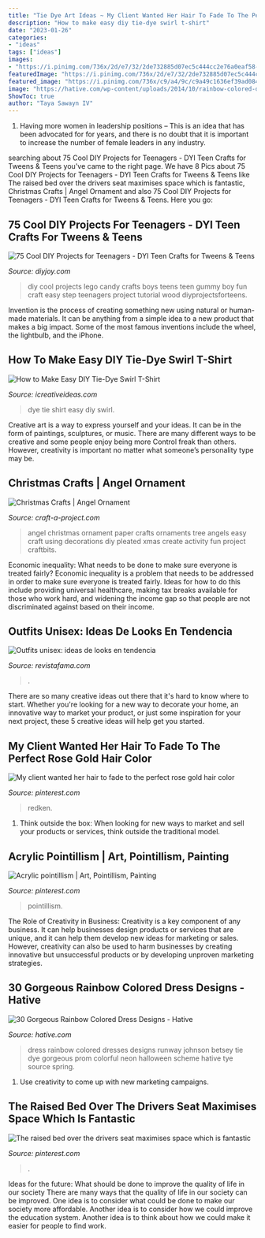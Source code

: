 ```yaml
---
title: "Tie Dye Art Ideas ~ My Client Wanted Her Hair To Fade To The Perfect Rose Gold Hair Color"
description: "How to make easy diy tie-dye swirl t-shirt"
date: "2023-01-26"
categories:
- "ideas"
tags: ["ideas"]
images:
- "https://i.pinimg.com/736x/2d/e7/32/2de732885d07ec5c444cc2e76a0eaf58--redken-shades-gold-hair-colors.jpg"
featuredImage: "https://i.pinimg.com/736x/2d/e7/32/2de732885d07ec5c444cc2e76a0eaf58--redken-shades-gold-hair-colors.jpg"
featured_image: "https://i.pinimg.com/736x/c9/a4/9c/c9a49c1636ef39ad0843224a8abfbce0--indigo-acrylics.jpg"
image: "https://hative.com/wp-content/uploads/2014/10/rainbow-colored-dress/13-rainbow-colored-dress-designs.jpg"
ShowToc: true
author: "Taya Sawayn IV"
---
```



1. Having more women in leadership positions – This is an idea that has been advocated for for years, and there is no doubt that it is important to increase the number of female leaders in any industry.

	

		
searching about 75 Cool DIY Projects for Teenagers - DYI Teen Crafts for Tweens &amp; Teens you've came to the right page. We have 8 Pics about 75 Cool DIY Projects for Teenagers - DYI Teen Crafts for Tweens &amp; Teens like The raised bed over the drivers seat maximises space which is fantastic, Christmas Crafts | Angel Ornament and also 75 Cool DIY Projects for Teenagers - DYI Teen Crafts for Tweens &amp; Teens. Here you go:
		
    
## 75 Cool DIY Projects For Teenagers - DYI Teen Crafts For Tweens &amp; Teens

<img loading=lazy src="https://diyjoy.com/wp-content/uploads/2016/06/gummy-lego.jpg" onerror="this.onerror=null;this.src='https://tse3.mm.bing.net/th?id=OIP.-rLZM8P9eAMBMEj0GhtY1AHaOI&amp;pid=15.1';" alt="75 Cool DIY Projects for Teenagers - DYI Teen Crafts for Tweens &amp; Teens">

_Source: diyjoy.com_

>diy cool projects lego candy crafts boys teens teen gummy boy fun craft easy step teenagers project tutorial wood diyprojectsforteens. 

	

Invention is the process of creating something new using natural or human-made materials. It can be anything from a simple idea to a new product that makes a big impact. Some of the most famous inventions include the wheel, the lightbulb, and the iPhone.

    
## How To Make Easy DIY Tie-Dye Swirl T-Shirt

<img loading=lazy src="https://www.icreativeideas.com/wp-content/uploads/2014/06/How-to-Make-Easy-DIY-Tie-Dye-Swirl-T-Shirt-thumb.jpg" onerror="this.onerror=null;this.src='https://tse4.mm.bing.net/th?id=OIP.D9W2tN3FROm1mo5MdlCB-gHaHa&amp;pid=15.1';" alt="How to Make Easy DIY Tie-Dye Swirl T-Shirt">

_Source: icreativeideas.com_

>dye tie shirt easy diy swirl. 

	

Creative art is a way to express yourself and your ideas. It can be in the form of paintings, sculptures, or music. There are many different ways to be creative and some people enjoy being more Control freak than others. However, creativity is important no matter what someone’s personality type may be.

    
## Christmas Crafts | Angel Ornament

<img loading=lazy src="https://www.craft-a-project.com/image-files/christmas-angel-orament-sparkle.jpg" onerror="this.onerror=null;this.src='https://tse1.mm.bing.net/th?id=OIP.SeJw0zw9aoaRmP8Z_zWTMwHaJ4&amp;pid=15.1';" alt="Christmas Crafts | Angel Ornament">

_Source: craft-a-project.com_

>angel christmas ornament paper crafts ornaments tree angels easy craft using decorations diy pleated xmas create activity fun project craftbits. 

	

Economic inequality: What needs to be done to make sure everyone is treated fairly?
Economic inequality is a problem that needs to be addressed in order to make sure everyone is treated fairly. Ideas for how to do this include providing universal healthcare, making tax breaks available for those who work hard, and widening the income gap so that people are not discriminated against based on their income.

    
## Outfits Unisex: Ideas De Looks En Tendencia

<img loading=lazy src="https://cdn.revistafama.com/uploads/media/2020/10/07/ideas-outfits-unisex-haran-lucir.jpg" onerror="this.onerror=null;this.src='https://tse2.mm.bing.net/th?id=OIP.D5Co8E7F7rGwt7wO8oWopQHaEm&amp;pid=15.1';" alt="Outfits unisex: ideas de looks en tendencia">

_Source: revistafama.com_

>. 

	

There are so many creative ideas out there that it's hard to know where to start. Whether you're looking for a new way to decorate your home, an innovative way to market your product, or just some inspiration for your next project, these 5 creative ideas will help get you started.

    
## My Client Wanted Her Hair To Fade To The Perfect Rose Gold Hair Color

<img loading=lazy src="https://i.pinimg.com/736x/2d/e7/32/2de732885d07ec5c444cc2e76a0eaf58--redken-shades-gold-hair-colors.jpg" onerror="this.onerror=null;this.src='https://tse2.mm.bing.net/th?id=OIP.1SJ20i1L0NYKaPWi_6VVpwHaNQ&amp;pid=15.1';" alt="My client wanted her hair to fade to the perfect rose gold hair color">

_Source: pinterest.com_

>redken. 

	

1. Think outside the box: When looking for new ways to market and sell your products or services, think outside the traditional model.

    
## Acrylic Pointillism | Art, Pointillism, Painting

<img loading=lazy src="https://i.pinimg.com/736x/c9/a4/9c/c9a49c1636ef39ad0843224a8abfbce0--indigo-acrylics.jpg" onerror="this.onerror=null;this.src='https://tse1.mm.bing.net/th?id=OIP.yAVHgWxi1nGz4CGbaXhBzwHaF_&amp;pid=15.1';" alt="Acrylic pointillism | Art, Pointillism, Painting">

_Source: pinterest.com_

>pointillism. 

	

The Role of Creativity in Business:
Creativity is a key component of any business. It can help businesses design products or services that are unique, and it can help them develop new ideas for marketing or sales. However, creativity can also be used to harm businesses by creating innovative but unsuccessful products or by developing unproven marketing strategies.

    
## 30 Gorgeous Rainbow Colored Dress Designs - Hative

<img loading=lazy src="https://hative.com/wp-content/uploads/2014/10/rainbow-colored-dress/13-rainbow-colored-dress-designs.jpg" onerror="this.onerror=null;this.src='https://tse4.mm.bing.net/th?id=OIP.8mKUNmB_eMKcWVGz7o0fuwHaKd&amp;pid=15.1';" alt="30 Gorgeous Rainbow Colored Dress Designs - Hative">

_Source: hative.com_

>dress rainbow colored dresses designs runway johnson betsey tie dye gorgeous prom colorful neon halloween scheme hative tye source spring. 

	

1. Use creativity to come up with new marketing campaigns.

    
## The Raised Bed Over The Drivers Seat Maximises Space Which Is Fantastic

<img loading=lazy src="https://i.pinimg.com/736x/5a/30/99/5a3099fcd053e9c51a1733aa7d40aed0.jpg" onerror="this.onerror=null;this.src='https://tse1.mm.bing.net/th?id=OIP.OW7vdZLh6g6O2hDT6spqigHaI0&amp;pid=15.1';" alt="The raised bed over the drivers seat maximises space which is fantastic">

_Source: pinterest.com_

>. 

	

Ideas for the future: What should be done to improve the quality of life in our society
There are many ways that the quality of life in our society can be improved. One idea is to consider what could be done to make our society more affordable. Another idea is to consider how we could improve the education system. Another idea is to think about how we could make it easier for people to find work.

